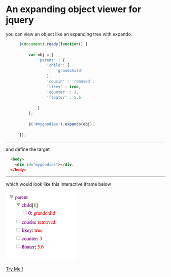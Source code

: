 # An expanding object viewer for jquery

you can view an object like an expanding tree with expando.

```javascript
      $(document).ready(function() {

          var obj = {
              'parent' : {
                  'child': [
                      'grandchild'
                  ],
                  'cousin' : 'removed',
                  'likey' : true,
                  'counter' : 3,
                  'floater' : 5.6
                  
              }
          };
          
          $('#mygoodies').expando(obj);

      });
```

___

and define the target

```html
  <body>
    <div id="mygoodies"></div.
  </body>
```
___

which would look like this interactive iframe below

![expando](expando.png)

[Try Me !](https://eddo888.github.io/Expando/index.html)

